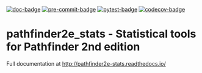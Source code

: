 [![doc-badge](https://readthedocs.org/projects/pathfinder2e-stats/badge/?version=latest)](https://readthedocs.org/projects/pathfinder2e-stats/builds/)
[![pre-commit-badge](https://github.com/crusaderky/pathfinder2e_stats/actions/workflows/pre-commit.yml/badge.svg)](https://github.com/crusaderky/pathfinder2e_stats/actions)
[![pytest-badge](https://github.com/crusaderky/pathfinder2e_stats/actions/workflows/pytest.yml/badge.svg)](https://github.com/crusaderky/pathfinder2e_stats/actions)
[![codecov-badge](https://codecov.io/gh/crusaderky/pathfinder2e_stats/branch/main/graph/badge.svg)](https://codecov.io/gh/crusaderky/pathfinder2e_stats/branch/main)

pathfinder2e_stats - Statistical tools for Pathfinder 2nd edition
========

Full documentation at http://pathfinder2e-stats.readthedocs.io/
